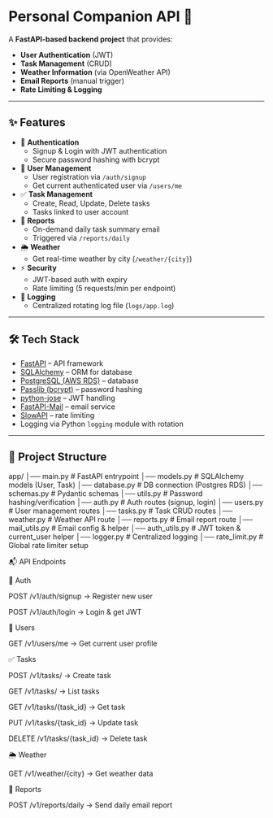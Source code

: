 # Personal Companion API 🚀

A **FastAPI-based backend project** that provides:
- **User Authentication** (JWT)
- **Task Management** (CRUD)
- **Weather Information** (via OpenWeather API)
- **Email Reports** (manual trigger)
- **Rate Limiting & Logging**

---

## ✨ Features
- 🔑 **Authentication**
  - Signup & Login with JWT authentication
  - Secure password hashing with bcrypt
- 👥 **User Management**
  - User registration via `/auth/signup`
  - Get current authenticated user via `/users/me`
- ✅ **Task Management**
  - Create, Read, Update, Delete tasks
  - Tasks linked to user account
- 📧 **Reports**
  - On-demand daily task summary email
  - Triggered via `/reports/daily`
- 🌦 **Weather**
  - Get real-time weather by city (`/weather/{city}`)
- ⚡ **Security**
  - JWT-based auth with expiry
  - Rate limiting (5 requests/min per endpoint)
- 📝 **Logging**
  - Centralized rotating log file (`logs/app.log`)

---

## 🛠 Tech Stack
- [FastAPI](https://fastapi.tiangolo.com/) – API framework
- [SQLAlchemy](https://www.sqlalchemy.org/) – ORM for database
- [PostgreSQL (AWS RDS)](https://aws.amazon.com/rds/) – database
- [Passlib (bcrypt)](https://passlib.readthedocs.io/en/stable/) – password hashing
- [python-jose](https://python-jose.readthedocs.io/) – JWT handling
- [FastAPI-Mail](https://sabuhish.github.io/fastapi-mail/) – email service
- [SlowAPI](https://pypi.org/project/slowapi/) – rate limiting
- Logging via Python `logging` module with rotation

---

## 📂 Project Structure
app/
│── main.py # FastAPI entrypoint
│── models.py # SQLAlchemy models (User, Task)
│── database.py # DB connection (Postgres RDS)
│── schemas.py # Pydantic schemas
│── utils.py # Password hashing/verification
│── auth.py # Auth routes (signup, login)
│── users.py # User management routes
│── tasks.py # Task CRUD routes
│── weather.py # Weather API route
│── reports.py # Email report route
│── mail_utils.py # Email config & helper
│── auth_utils.py # JWT token & current_user helper
│── logger.py # Centralized logging
│── rate_limit.py # Global rate limiter setup

📬 API Endpoints

🔑 Auth

POST /v1/auth/signup → Register new user

POST /v1/auth/login → Login & get JWT

👤 Users

GET /v1/users/me → Get current user profile

✅ Tasks

POST /v1/tasks/ → Create task

GET /v1/tasks/ → List tasks

GET /v1/tasks/{task_id} → Get task

PUT /v1/tasks/{task_id} → Update task

DELETE /v1/tasks/{task_id} → Delete task

🌦 Weather

GET /v1/weather/{city} → Get weather data

📧 Reports

POST /v1/reports/daily → Send daily email report


